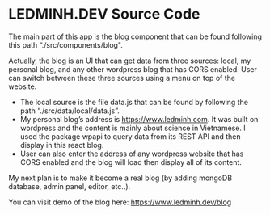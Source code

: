 # LEDMINH.DEV Source Code

The main part of this app is the blog component that can be found following this path “./src/components/blog".

Actually, the blog is an UI that can get data from three sources: local, my personal blog, and any other wordpress blog that has CORS enabled. User can switch between these three sources using a menu on top of the website.
- The local source is the file data.js that can be found by following the path “./src/data/local/data.js”.
- My personal blog’s address is https://www.ledminh.com. It was built on wordpress and the content is mainly about science in Vietnamese. I used the package wpapi to query data from its REST API and then display in this react blog.
- User can also enter the address of any wordpress website that has CORS enabled and the blog will load then display all of its content.

My next plan is to make it become a real blog (by adding mongoDB database, admin panel, editor, etc..).

You can visit demo of the blog here: https://www.ledminh.dev/blog
